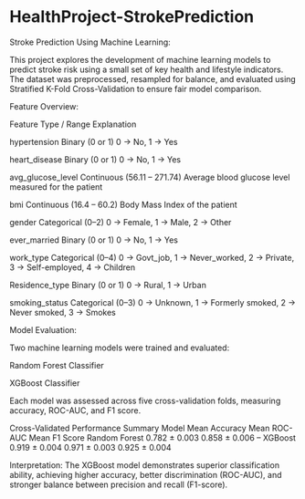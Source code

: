 # HealthProject-StrokePrediction

Stroke Prediction Using Machine Learning:

This project explores the development of machine learning models to predict stroke risk using a small set of key health and lifestyle indicators. The dataset was preprocessed, resampled for balance, and evaluated using Stratified K-Fold Cross-Validation to ensure fair model comparison.

Feature Overview:

Feature	Type / Range	Explanation

hypertension	Binary (0 or 1)	0 → No, 1 → Yes

heart_disease	Binary (0 or 1)	0 → No, 1 → Yes

avg_glucose_level	Continuous (56.11 – 271.74)	Average blood glucose level measured for the patient

bmi	Continuous (16.4 – 60.2)	Body Mass Index of the patient

gender	Categorical (0–2)	0 → Female, 1 → Male, 2 → Other

ever_married	Binary (0 or 1)	0 → No, 1 → Yes

work_type	Categorical (0–4)	0 → Govt_job, 1 → Never_worked, 2 → Private, 3 → Self-employed, 4 → Children

Residence_type	Binary (0 or 1)	0 → Rural, 1 → Urban

smoking_status	Categorical (0–3)	0 → Unknown, 1 → Formerly smoked, 2 → Never smoked, 3 → Smokes

Model Evaluation:

Two machine learning models were trained and evaluated:

Random Forest Classifier

XGBoost Classifier

Each model was assessed across five cross-validation folds, measuring accuracy, ROC-AUC, and F1 score.

Cross-Validated Performance Summary
Model	Mean Accuracy	Mean ROC-AUC	Mean F1 Score
Random Forest	0.782 ± 0.003	0.858 ± 0.006	–
XGBoost	0.919 ± 0.004	0.971 ± 0.003	0.925 ± 0.004

Interpretation:
The XGBoost model demonstrates superior classification ability, achieving higher accuracy, better discrimination (ROC-AUC), and stronger balance between precision and recall (F1-score).
